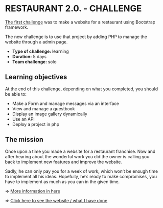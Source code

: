 # RESTAURANT 2.0. - CHALLENGE

[The first challenge](https://github.com/arnoldhaub/restaurant-css-framework) was to make a website for a restaurant using Bootstrap framework.

The new challenge is to use that project by adding PHP to manage the website through a admin page.

- **Type of challenge:** learning
- **Duration:** 5 days
- **Team challenge:** solo

## Learning objectives

At the end of this challenge, depending on what you completed, you should be able to:

- Make a Form and manage messages via an interface
- View and manage a guestbook
- Display an image gallery dynamically
- Use an API
- Deploy a project in php

## The mission

Once upon a time you made a website for a restaurant franchise. Now and after hearing about the wonderful work you did the owner is calling you back to implement new features and improve the website.

Sadly, he can only pay you for a week of work, which won’t be enough time to implement all his ideas. Hopefully, he’s ready to make compromises, you have to implement as much as you can in the given time.

=> [More information in here](https://github.com/becodeorg/Swartz-6/blob/main/2.The-Hill/2.PHP/Restaurant2.0.md)

=> [Click here to see the website / what I have done](https://arnoldhaub.github.io/restaurant-php/)